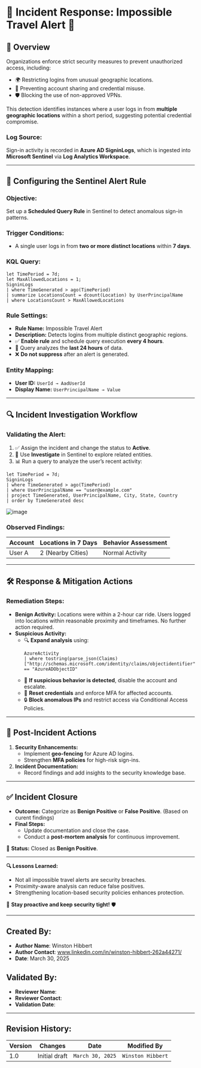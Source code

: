 # 🚨 Incident Response: Impossible Travel Alert 🚨

## 📝 **Overview**
Organizations enforce strict security measures to prevent unauthorized access, including:

- 🌍 Restricting logins from unusual geographic locations.
- 🔄 Preventing account sharing and credential misuse.
- 🛡️ Blocking the use of non-approved VPNs.

This detection identifies instances where a user logs in from **multiple geographic locations** within a short period, suggesting potential credential compromise.

### **Log Source:**
Sign-in activity is recorded in **Azure AD SigninLogs**, which is ingested into **Microsoft Sentinel** via **Log Analytics Workspace**.

---

## 🚦 **Configuring the Sentinel Alert Rule**
### **Objective:**
Set up a **Scheduled Query Rule** in Sentinel to detect anomalous sign-in patterns.

### **Trigger Conditions:**
- A single user logs in from **two or more distinct locations** within **7 days**.

### **KQL Query:**
```kql
let TimePeriod = 7d;
let MaxAllowedLocations = 1;
SigninLogs
| where TimeGenerated > ago(TimePeriod)
| summarize LocationsCount = dcount(Location) by UserPrincipalName
| where LocationsCount > MaxAllowedLocations
```

### **Rule Settings:**
- **Rule Name:** Impossible Travel Alert
- **Description:** Detects logins from multiple distinct geographic regions.
- ✅ **Enable rule** and schedule query execution **every 4 hours**.
- 📅 Query analyzes the **last 24 hours** of data.
- ❌ **Do not suppress** after an alert is generated.

### **Entity Mapping:**
- **User ID:** `UserId → AadUserId`
- **Display Name:** `UserPrincipalName → Value`

---

## 🔍 **Incident Investigation Workflow**

### **Validating the Alert:**
1. ✅ Assign the incident and change the status to **Active**.
2. 🔄 Use **Investigate** in Sentinel to explore related entities.
3. 📊 Run a query to analyze the user’s recent activity:

```kql
let TimePeriod = 7d;
SigninLogs
| where TimeGenerated > ago(TimePeriod)
| where UserPrincipalName == "user@example.com"
| project TimeGenerated, UserPrincipalName, City, State, Country
| order by TimeGenerated desc
```

![image](https://github.com/user-attachments/assets/5a43249d-8063-4c98-a819-0cf235ed5c81)



### **Observed Findings:**
| Account | Locations in 7 Days | Behavior Assessment |
|---------|--------------------|--------------------|
| User A  | 2 (Nearby Cities)  | Normal Activity   |



---

## 🛠️ **Response & Mitigation Actions**

### **Remediation Steps:**
- **Benign Activity:** Locations were within a 2-hour car ride. Users logged into locations within reasonable proximity and timeframes. No further action required.
- **Suspicious Activity:**
  - 🔍 **Expand analysis** using:
    ```kql
    AzureActivity
    | where tostring(parse_json(Claims)["http://schemas.microsoft.com/identity/claims/objectidentifier"]) == "AzureADObjectID"
    ```
  - 🚨 **If suspicious behavior is detected**, disable the account and escalate. 
  - 🚨 **Reset credentials** and enforce MFA for affected accounts.
  - 🔒 **Block anomalous IPs** and restrict access via Conditional Access Policies.

---

## 🔄 **Post-Incident Actions**
1. **Security Enhancements:**
   - Implement **geo-fencing** for Azure AD logins.
   - Strengthen **MFA policies** for high-risk sign-ins.
2. **Incident Documentation:**
   - Record findings and add insights to the security knowledge base.

---

## ✅ **Incident Closure**
- **Outcome:** Categorize as **Benign Positive** or **False Positive**. (Based on curent findings)
- **Final Steps:**
  - Update documentation and close the case.
  - Conduct a **post-mortem analysis** for continuous improvement.

📌 **Status:** Closed as **Benign Positive**.

---

**🔍 Lessons Learned:**
- Not all impossible travel alerts are security breaches.
- Proximity-aware analysis can reduce false positives.
- Strengthening location-based security policies enhances protection.

📢 **Stay proactive and keep security tight!** 🛡️

---
## Created By:
- **Author Name**: Winston Hibbert
- **Author Contact**: www.linkedin.com/in/winston-hibbert-262a44271/
- **Date**: March 30, 2025

## Validated By:
- **Reviewer Name**: 
- **Reviewer Contact**: 
- **Validation Date**: 

---

## Revision History:
| **Version** | **Changes**                   | **Date**         | **Modified By**   |
|-------------|-------------------------------|------------------|-------------------|
| 1.0         | Initial draft                  | `March 30, 2025`  | `Winston Hibbert`   
